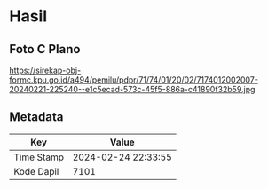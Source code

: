 # Hasil

## Foto C Plano

https://sirekap-obj-formc.kpu.go.id/a494/pemilu/pdpr/71/74/01/20/02/7174012002007-20240221-225240--e1c5ecad-573c-45f5-886a-c41890f32b59.jpg


## Metadata

| Key        | Value               |
| ---------- | ------------------- |
| Time Stamp | 2024-02-24 22:33:55 |
| Kode Dapil | 7101                |



